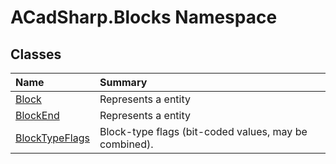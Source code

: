# ACadSharp.Blocks Namespace

## Classes

| Name | Summary | 
| :- | :- | 
| [Block](ACadSharp.Blocks.Block) | Represents a <see cref="T:ACadSharp.Blocks.Block" /> entity | 
| [BlockEnd](ACadSharp.Blocks.BlockEnd) | Represents a <see cref="T:ACadSharp.Blocks.BlockEnd" /> entity | 
| [BlockTypeFlags](ACadSharp.Blocks.BlockTypeFlags) | Block-type flags (bit-coded values, may be combined). | 

